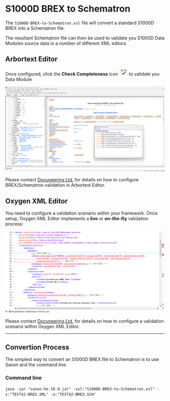 # S1000D BREX to Schematron

The `S1000D-BREX-to-Schematron.xsl` file will convert a standard S1000D BREX into a Schematron file.

The resultant Schematron file can then be used to validate you S1000D Data Modules source data in a number of different XML editors.

## Arbortext Editor

Once configured, click the **Check Completeness** icon ![Arbortext Completeness Check icon.](assets/img/arbortext-check-completeness-v1.png) to validate you Data Module

![Screenshot](assets/img/arbortext-editor-validation-v1.png)

Please contact [Docuneering Ltd.](https://www.docuneering.com/contact/) for details on how to configure BREX/Schematron validation in Arbortext Editor.

## Oxygen XML Editor

You need to configure a validation scenario within your framework. Once setup, Oxygen XML Editor implements a **live** or **on-the-fly** validation process:

![Screenshot](assets/img/oxygen-xml-validation-v1.png)

Please contact [Docuneering Ltd.](https://www.docuneering.com/contact/) for details on how to configure a validation scenario within Oxygen XML Editor.

---
## Convertion Process

The simplest way to convert an S1000D BREX file to Schematron is to use Saxon and the command line.

### Command line

`java -jar "saxon-he-10.9.jar" -xsl:"S1000D-BREX-to-Schematron.xsl" -s:"TEST42-BREX.XML" -o:"TEST42-BREX.SCH"`

